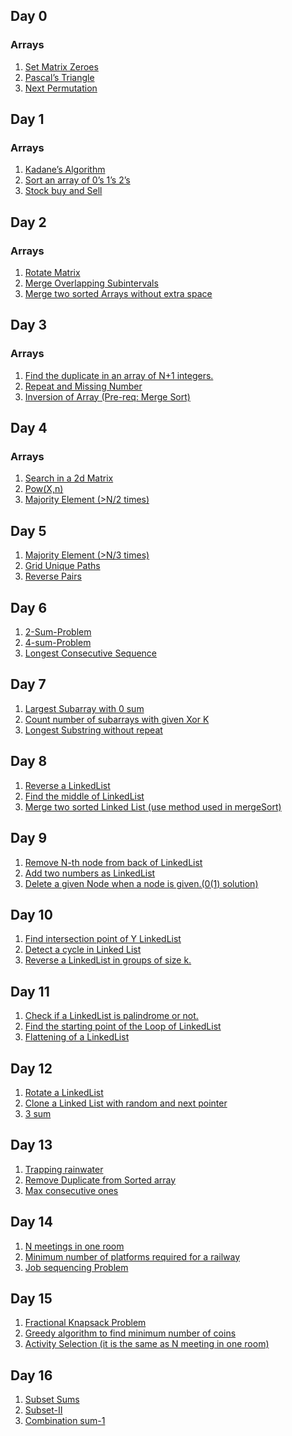 
## Day 0
### Arrays
1. [Set Matrix Zeroes](https://leetcode.com/problems/set-matrix-zeroes/)
2. [Pascal’s Triangle](https://takeuforward.org/data-structure/program-to-generate-pascals-triangle/)
3. [Next Permutation](https://leetcode.com/problems/next-permutation/)

## Day 1
### Arrays
1. [Kadane’s Algorithm](https://leetcode.com/problems/maximum-subarray/)
2. [Sort an array of 0’s 1’s 2’s](https://leetcode.com/problems/sort-colors/)
3. [Stock buy and Sell](https://leetcode.com/problems/best-time-to-buy-and-sell-stock/)

## Day 2
### Arrays
1. [Rotate Matrix](https://leetcode.com/problems/rotate-image/)
2. [Merge Overlapping Subintervals](https://leetcode.com/problems/merge-intervals/)
3. [Merge two sorted Arrays without extra space](https://leetcode.com/problems/merge-sorted-array/)

## Day 3
### Arrays
1. [Find the duplicate in an array of N+1 integers.]()
2. [Repeat and Missing Number]()
3. [Inversion of Array (Pre-req: Merge Sort)]()

## Day 4
### Arrays
1. [Search in a 2d Matrix]()
2. [Pow(X,n)]()
3. [Majority Element (>N/2 times)]()

## Day 5
1. [Majority Element (>N/3 times)]()
2. [Grid Unique Paths]()
3. [Reverse Pairs]()

## Day 6
1. [2-Sum-Problem]()
2. [4-sum-Problem]()
3. [Longest Consecutive Sequence]()

## Day 7
1. [Largest Subarray with 0 sum]()
2. [Count number of subarrays with given Xor K]()
3. [Longest Substring without repeat]()

## Day 8
1. [Reverse a LinkedList]()
2. [Find the middle of LinkedList]()
3. [Merge two sorted Linked List (use method used in mergeSort)]()

## Day 9
1. [Remove N-th node from back of LinkedList]()
2. [Add two numbers as LinkedList]()
3. [Delete a given Node when a node is given.(0(1) solution)]()

## Day 10
1. [Find intersection point of Y LinkedList]()
2. [Detect a cycle in Linked List]()
3. [Reverse a LinkedList in groups of size k.]()

## Day 11
1. [Check if a LinkedList is palindrome or not.]()
2. [Find the starting point of the Loop of LinkedList]()
3. [Flattening of a LinkedList]()

## Day 12
1. [Rotate a LinkedList]()
2. [Clone a Linked List with random and next pointer]()
3. [3 sum]()

## Day 13
1. [Trapping rainwater]()
2. [Remove Duplicate from Sorted array]()
3. [Max consecutive ones]()

## Day 14
1. [N meetings in one room]()
2. [Minimum number of platforms required for a railway]()
3. [Job sequencing Problem]()

## Day 15
1. [Fractional Knapsack Problem]()
2. [Greedy algorithm to find minimum number of coins]()
3. [Activity Selection (it is the same as N meeting in one room)]()

## Day 16
1. [Subset Sums]()
2. [Subset-II]()
3. [Combination sum-1]()
